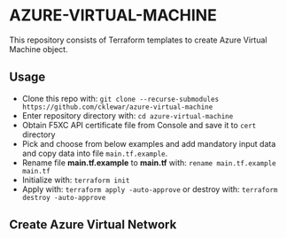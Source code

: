 # AZURE-VIRTUAL-MACHINE

This repository consists of Terraform templates to create Azure Virtual Machine object.

## Usage

- Clone this repo with: `git clone --recurse-submodules https://github.com/cklewar/azure-virtual-machine`
- Enter repository directory with: `cd azure-virtual-machine`
- Obtain F5XC API certificate file from Console and save it to `cert` directory
- Pick and choose from below examples and add mandatory input data and copy data into file `main.tf.example`.
- Rename file __main.tf.example__ to __main.tf__ with: `rename main.tf.example main.tf`
- Initialize with: `terraform init`
- Apply with: `terraform apply -auto-approve` or destroy with: `terraform destroy -auto-approve`

## Create Azure Virtual Network


```hcl

```